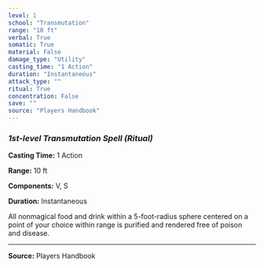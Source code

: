 ```yaml
---
level: 1
school: "Transmutation"
range: "10 ft"
verbal: True
somatic: True
material: False
damage_type: "Utility"
casting_time: "1 Action"
duration: "Instantaneous"
attack_type: ""
ritual: True
concentration: False
save: ""
source: "Players Handbook"
---
```


### *1st-level Transmutation Spell* *(Ritual)*

**Casting Time:** 1 Action

**Range:** 10 ft

**Components:** V, S

**Duration:** Instantaneous

All nonmagical food and drink within a 5-foot-radius sphere centered on a point of your choice within range is purified and rendered free of poison and disease.

---
**Source:** Players Handbook
